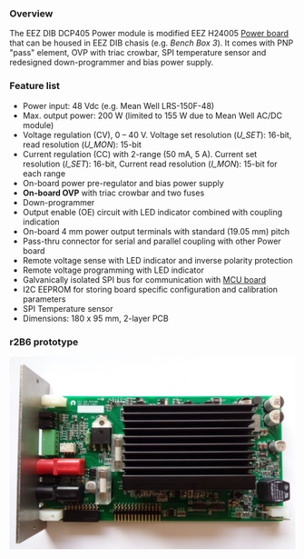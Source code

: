 ### Overview

The EEZ DIB DCP405 Power module is modified EEZ H24005 [Power board](https://github.com/eez-open/psu-hw/tree/master/Power%20board) that can be housed in EEZ DIB chasis (e.g. _Bench Box 3_). It comes with PNP "pass" element, OVP with triac crowbar, SPI temperature sensor and redesigned down-programmer and bias power supply.

### Feature list
- Power input: 48 Vdc (e.g. Mean Well LRS-150F-48)
- Max. output power: 200 W (limited to 155 W due to Mean Well AC/DC module) 
- Voltage regulation (CV), 0 – 40 V. Voltage set resolution (_U_SET_): 16-bit, read resolution (_U_MON_): 15-bit
- Current regulation (CC) with 2-range (50 mA, 5 A). Current set resolution (_I_SET_): 16-bit, Current read resolution (_I_MON_): 15-bit for each range
- On-board power pre-regulator and bias power supply
- **On-board OVP** with triac crowbar and two fuses
- Down-programmer
- Output enable (OE) circuit with LED indicator combined with coupling indication
- On-board 4 mm power output terminals with standard (19.05 mm) pitch
- Pass-thru connector for serial and parallel coupling with other Power board
- Remote voltage sense with LED indicator and inverse polarity protection
- Remote voltage programming with LED indicator
- Galvanically isolated SPI bus for communication with [MCU board](https://github.com/eez-open/modular-psu/tree/master/mcu)
- I2C EEPROM for storing board specific configuration and calibration parameters
- SPI Temperature sensor
- Dimensions: 180 x 95 mm, 2-layer PCB

### r2B6 prototype

![prototype](Images/DCP405_r2B6_prototype.jpg)
